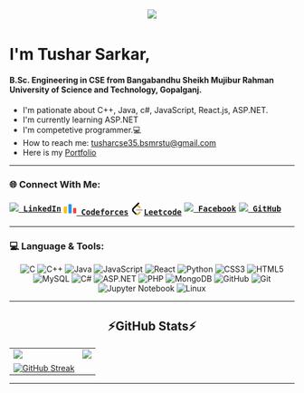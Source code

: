 <h1 align="center">
  <a href="https://git.io/typing-svg">
    <img src="https://readme-typing-svg.herokuapp.com/?lines=Hello,+There!+👋;This+is+Tushar+Sarkar....;Nice+to+meet+you!&center=true&size=25">
  </a>
</h1>

# I'm Tushar Sarkar, 
#### B.Sc. Engineering in CSE from Bangabandhu Sheikh Mujibur Rahman University of Science and Technology, Gopalganj.
- I'm pationate about C++, Java, c#, JavaScript, React.js, ASP.NET.
- I'm currently learning ASP.NET
- I'm competetive programmer.💻
- How to reach me: <a href="mailto: tusharcse35.bsmrstu@gmail.com">tusharcse35.bsmrstu@gmail.com</a>
- Here is my <a href="https://tushar35portfolio2.netlify.app/">Portfolio</a>
<hr>

<h3>🌐 Connect With Me:</h3>
<h3 style="display:flex">
  <code><a href="https://www.linkedin.com/in/tushar-sarkar-433726195/" title="LinkedIn Profile"><img width="22" src="https://img.icons8.com/fluency/48/linkedin.png" style="filter: none;"> LinkedIn</a></code>
  <code style="margin-left:5px"><a href="https://codeforces.com/profile/Tushar35" title="Codeforces Profile"><img width="22" src="images/code-forces.png"> Codeforces</a></code>
  <code style="margin-left:5px"><a href="https://leetcode.com/u/TusharCSE35/" title="Leetcode Profile"><img width="22" src="images/leetcode.png">Leetcode</a></code>
  <code style="margin-left:5px"><a href="https://www.facebook.com/tushar.sarkar.7186896" title="Facebook Profile"><img width="22" src="https://img.icons8.com/fluency/48/facebook.png" style="filter: none;"> Facebook</a></code>
  <code style="margin-left:5px"><a href="https://github.com/TusharCSE35" title="GitHub Profile"><img width="22" src="https://img.icons8.com/fluency/48/github.png" style="filter: none;"> GitHub</a></code>
</h3>



<hr>

<h3>💻 Language & Tools:</h3>
<p align="center">
  <img src="https://img.shields.io/badge/c-%2300599C.svg?style=flat&logo=c&logoColor=white" alt="C"/>
  <img src="https://img.shields.io/badge/c++-%2300599C.svg?style=flat&logo=c%2B%2B&logoColor=white" alt="C++"/>
  <img src="https://img.shields.io/badge/java-%23ED8B00.svg?style=flat&logo=openjdk&logoColor=white" alt="Java"/>
  <img src="https://img.shields.io/badge/javascript-%23323330.svg?style=flat&logo=javascript&logoColor=%23F7DF1E" alt="JavaScript"/>
  <img src="https://img.shields.io/badge/react-%2320232a.svg?style=flat&logo=react&logoColor=%2361DAFB" alt="React"/>
  <img src="https://img.shields.io/badge/python-3670A0?style=flat&logo=python&logoColor=ffdd54" alt="Python"/>
  <img src="https://img.shields.io/badge/css3-%231572B6.svg?style=flat&logo=css3&logoColor=white" alt="CSS3"/>
  <img src="https://img.shields.io/badge/html5-%23E34F26.svg?style=flat&logo=html5&logoColor=white" alt="HTML5"/>
  <img src="https://img.shields.io/badge/mysql-%2300f.svg?style=flat&logo=mysql&logoColor=white" alt="MySQL"/>
  <img src="https://img.shields.io/badge/c%23-%23239120.svg?style=flat&logo=c-sharp&logoColor=white" alt="C#"/>
  <img src="https://img.shields.io/badge/asp.net-%230078D4.svg?style=flat&logo=dotnet&logoColor=white" alt="ASP.NET"/>
  <img src="https://img.shields.io/badge/php-%23777BB4.svg?style=flat&logo=php&logoColor=white" alt="PHP"/>
  <img src="https://img.shields.io/badge/MongoDB-%234ea94b.svg?style=flat&logo=mongodb&logoColor=white" alt="MongoDB"/>
  <img src="https://img.shields.io/badge/github-121013?style=flat&logo=github&logoColor=white" alt="GitHub"/>
  <img src="https://img.shields.io/badge/git-%23F05033.svg?style=flat&logo=git&logoColor=white" alt="Git"/>
  <img src="https://img.shields.io/badge/jupyter-%23FA0F00.svg?style=flat&logo=jupyter&logoColor=white" alt="Jupyter Notebook"/>
  <img src="https://img.shields.io/badge/Linux-FCC624?style=flat&logo=linux&logoColor=black" alt="Linux"/>
</p>
<hr>

<h2 align="center">⚡GitHub Stats⚡</h2>
 <table>
    <tr>
        <td valign="top">
            <img src="https://github-readme-stats.vercel.app/api/top-langs/?username=TusharCSE35&layout=compact&show_icons=true&title_color=ffffff&icon_color=34abeb&text_color=daf7dc&bg_color=151515"/>
        </td>
        <td valign="top">
            <img src="https://github-readme-stats.vercel.app/api?username=TusharCSE35&show_icons=true&title_color=ffffff&icon_color=34abeb&text_color=daf7dc&bg_color=151515"/>
        </td>
    </tr>
    <tr>
        <td valign="top">
            <a href="https://git.io/streak-stats">
                <img src="https://github-readme-streak-stats.herokuapp.com?user=TusharCSE35&theme=dark&mode=weekly" alt="GitHub Streak" />
            </a>
        </td>
        <!-- Add a fourth column here if needed -->
        <td valign="top">
            <!-- Add your fourth activity image or content here -->
        </td>
    </tr>
</table>
</h2>
<hr>
